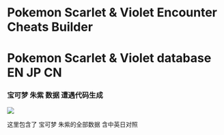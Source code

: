 # Pokemon Scarlet & Violet Encounter Cheats Builder
# Pokemon Scarlet & Violet database EN JP CN
### 宝可梦 朱紫 数据 遭遇代码生成

<img src="https://livedoor.blogimg.jp/ruimusume/imgs/5/d/5d4940f0.png"/>

这里包含了 宝可梦 朱紫的全部数据 含中英日对照
